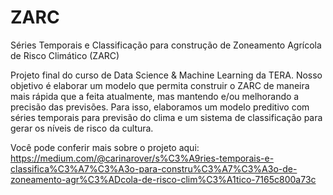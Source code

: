# ZARC
Séries Temporais e Classificação para construção de Zoneamento Agrícola de Risco Climático (ZARC)

Projeto final do curso de Data Science & Machine Learning da TERA. Nosso objetivo é elaborar um modelo que permita construir o ZARC de maneira mais rápida que a feita atualmente, mas mantendo e/ou melhorando a precisão das previsões. Para isso, elaboramos um modelo preditivo com séries temporais para previsão do clima e um sistema de classificação para gerar os níveis de risco da cultura.

Você pode conferir mais sobre o projeto aqui: https://medium.com/@carinarover/s%C3%A9ries-temporais-e-classifica%C3%A7%C3%A3o-para-constru%C3%A7%C3%A3o-de-zoneamento-agr%C3%ADcola-de-risco-clim%C3%A1tico-7165c800a73c
